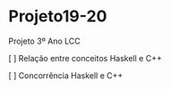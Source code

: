 # Projeto19-20
Projeto 3º Ano LCC

[ ] Relação entre conceitos Haskell e C++

[ ] Concorrência Haskell e C++
